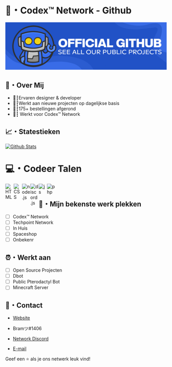 # 🏢・Codex™ Network - Github

![Codex Network](/Codex_Banner_Blue_Github.png "Codex Network")

## 📘・Over Mij

- 👔┇Ervaren designer & developer 
- 📆┇Werkt aan nieuwe projecten op dagelijkse basis
- 🛒┇175+ bestellingen afgerond
- 📁┇ Werkt voor Codex™ Network

## 📈・Statestieken

<p align="left">
    <a href="https://github.com/OfficialCodexNetwork?tab=repositories" title="Profile">
        <img src="https://github-readme-stats.vercel.app/api?username=OfficialCodexNetwork&show_icons=true&theme=graywhite&border_color=aaa&custom_title=My%20GitHub%20Stats&border_radius=25" alt="Github Stats" />
    </a>

</p>

# 💻・Codeer Talen 
<img align="left" alt="HTML" width="26px" src="https://upload.wikimedia.org/wikipedia/commons/thumb/3/38/HTML5_Badge.svg/600px-HTML5_Badge.svg.png" />
<img align="left" alt="CSS" width="26px" src="https://www.pngkey.com/png/full/347-3470911_css3-html-css-js-logo-white.png" />
<img align="left" alt="node.js" width="26px" src="https://i.imgur.com/tYLFZBh.png" /> 
<img align="left" alt="discord.js" width="26px" src="https://i.imgur.com/SI1DZf3.png" />
<img align="left" alt="js" width="26px" src="https://i.imgur.com/3u1wzwE.png" />
<img align="left" alt="php" width="26px" src="https://pngimg.com/uploads/php/php_PNG43.png" /> <br />

## 🤖・Mijn bekenste werk plekken

- [ ] Codex™ Network
- [ ] Techpoint Network
- [ ] In Huis
- [ ] Spaceshop
- [ ] Onbekenr

## ⏰・Werkt aan

- [ ] Open Source Projecten
- [ ] Dbot
- [ ] Public Pterodactyl Bot
- [ ] Minecraft Server

## 💼・Contact

- [Website](https://codex-network.nl/ "Website")

- Bramツ#1406

- [Network Discord](https://discord.gg/7HyUTnJvYE "Network Discord")

- [E-mail](mailto:info@codex-network.nl?subject=Hey "Hey")

Geef een ⭐️ als je ons netwerk leuk vind!

